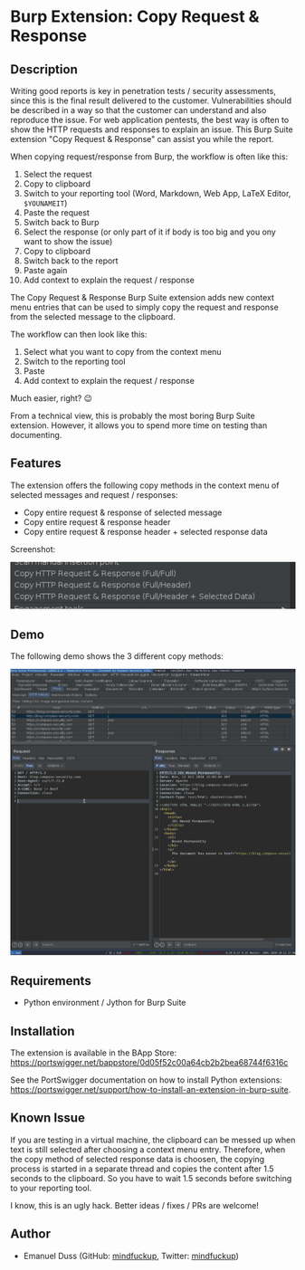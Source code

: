 # Burp Extension: Copy Request & Response

## Description

Writing good reports is key in penetration tests / security assessments, since
this is the final result delivered to the customer. Vulnerabilities should be
described in a way so that the customer can understand and also reproduce the
issue. For web application pentests, the best way is often to show the HTTP
requests and responses to explain an issue. This Burp Suite extension "Copy
Request & Response" can assist you while the report.

When copying request/response from Burp, the workflow is often like this:

1. Select the request
2. Copy to clipboard
3. Switch to your reporting tool (Word, Markdown, Web App, LaTeX Editor, `$YOUNAMEIT`)
4. Paste the request
5. Switch back to Burp
6. Select the response (or only part of it if body is too big and you ony want to show the issue)
7. Copy to clipboard
8. Switch back to the report
9. Paste again
10. Add context to explain the request / response

The Copy Request & Response Burp Suite extension adds new context menu
entries that can be used to simply copy the request and response from the
selected message to the clipboard. 

The workflow can then look like this:

1. Select what you want to copy from the context menu
2. Switch to the reporting tool
3. Paste
4. Add context to explain the request / response

Much easier, right? 😉

From a technical view, this is probably the most boring Burp Suite extension.
However, it allows you to spend more time on testing than documenting.

## Features

The extension offers the following copy methods in the context menu of selected
messages and request / responses:

- Copy entire request & response of selected message
- Copy entire request & response header
- Copy entire request & response header + selected response data

Screenshot:

![Contextmenu](contextmenu.png)

## Demo

The following demo shows the 3 different copy methods:

![Demo](demo.gif)

## Requirements

- Python environment / Jython for Burp Suite

## Installation

The extension is available in the BApp Store:
https://portswigger.net/bappstore/0d05f52c00a64cb2b2bea68744f6316c

See the PortSwigger documentation on how to install Python extensions:
https://portswigger.net/support/how-to-install-an-extension-in-burp-suite.

## Known Issue

If you are testing in a virtual machine, the clipboard can be messed up when
text is still selected after choosing a context menu entry. Therefore, when the
copy method of selected response data is choosen, the copying process is
started in a separate thread and copies the content after 1.5 seconds to the
clipboard. So you have to wait 1.5 seconds before switching to your reporting
tool.

I know, this is an ugly hack. Better ideas / fixes / PRs are welcome!

## Author

- Emanuel Duss (GitHub: [mindfuckup](https://github.com/mindfuckup), Twitter: [mindfuckup](https://twitter.com/mindfuckup))
